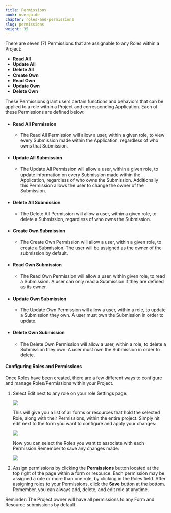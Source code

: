 ```yaml
---
title: Permissions
book: userguide
chapter: roles-and-permissions
slug: permissions
weight: 35
---
```


There are seven (7) Permissions that are assignable to any Roles within a Project:

 - **Read All**
 - **Update All**
 - **Delete All**
 - **Create Own**
 - **Read Own**
 - **Update Own**
 - **Delete Own**

These Permissions grant users certain functions and behaviors that can be applied to a role within a Project and corresponding Application. Each of these Permissions are defined below:

- #### Read All Permission
    - The Read All Permission will allow a user, within a given role, to view every Submission made within the Application, regardless of who owns that Submission.
- #### Update All Submission
   - The Update All Permission will allow a user, within a given role, to update information on every Submission made within the Application, regardless of who owns the Submission. Additionally this Permission allows the user to change the owner of the Submission.
- #### Delete All Submission
   - The Delete All Permission will allow a user, within a given role, to delete a Submission, regardless of who owns the Submission.
- #### Create Own Submission
   - The Create Own Permission will allow a user, within a given role, to create a Submission. The user will be assigned as the owner of the submission by default.
- #### Read Own Submission
   - The Read Own Permission will allow a user, within given role, to read a Submission. A user can only read a Submission if they are defined as its owner.
- #### Update Own Submission
   - The Update Own Permission will allow a user, within a role, to update a Submission they own. A user must own the Submission in order to update.
- #### Delete Own Submission
   - The Delete Own Permission will allow a user, within a role, to delete a Submission they own. A user must own the Submission in order to delete.

#### Configuring Roles and Permissions

Once Roles have been created, there are a few different ways to configure and manage Roles/Permissions within your Project.

1.  Select Edit next to any role on your role Settings page:

    ![](https://cloud.githubusercontent.com/assets/13321142/9473019/2e74b912-4b1e-11e5-9c9b-8ae976a0172e.png)

    This will give you a list of all forms or resources that hold the selected Role, along with their Permissions, within the entire project. Simply hit edit next to the form you want to configure and apply your changes:

    ![](https://cloud.githubusercontent.com/assets/13321142/9473020/2e758284-4b1e-11e5-9651-748f814ea2bd.png)

    Now you can select the Roles you want to associate with each Permission.Remember to save any changes made:

    ![](https://cloud.githubusercontent.com/assets/13321142/9473023/2e78dfc4-4b1e-11e5-9955-70ae0ab48e36.png)

2.  Assign permissions by clicking the **Permissions** button located at the top right of the page within a form or resource. Each permission may be assigned a role or more than one role, by clicking in the Roles field. After assigning roles to your Permissions, click the **Save** button at the bottom. Remember, you can always add, delete, and edit role at anytime.

<p class="note"> Reminder: The Project owner will have all permissions to any Form and Resource submissions by default.</p>
